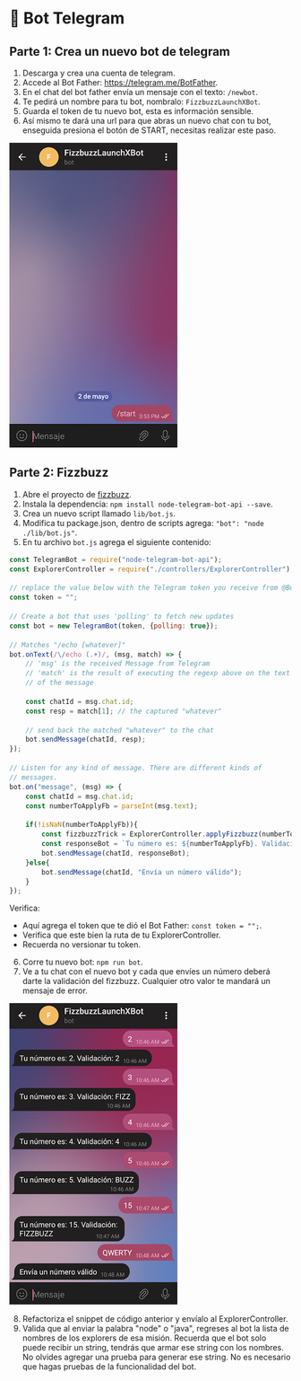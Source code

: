 # 🌟 Bot Telegram

## Parte 1: Crea un nuevo bot de telegram

1. Descarga y crea una cuenta de telegram.
2. Accede al Bot Father: https://telegram.me/BotFather.
3. En el chat del bot father envía un mensaje con el texto: `/newbot`.
4. Te pedirá un nombre para tu bot, nombralo: `FizzbuzzLaunchXBot`.
5. Guarda el token de tu nuevo bot, esta es información sensible.
6. Así mismo te dará una url para que abras un nuevo chat con tu bot, enseguida presiona el botón de START, necesitas realizar este paso.

![bot](https://github.com/DanielaBeltranCruz/Playbook-Node.js/blob/main/weekly_mission_5/images/Bot%20Telegram/Screenshot_20220502-155335.png)

## Parte 2: Fizzbuzz

1. Abre el proyecto de [fizzbuzz](https://github.com/DanielaBeltranCruz/FizzBuzz).
2. Instala la dependencia: `npm install node-telegram-bot-api --save`.
3. Crea un nuevo script llamado `lib/bot.js`.
4. Modifica tu package.json, dentro de scripts agrega: `"bot": "node ./lib/bot.js"`.
5. En tu archivo `bot.js` agrega el siguiente contenido:

```js
const TelegramBot = require("node-telegram-bot-api");
const ExplorerController = require("./controllers/ExplorerController");

// replace the value below with the Telegram token you receive from @BotFather
const token = "";

// Create a bot that uses 'polling' to fetch new updates
const bot = new TelegramBot(token, {polling: true});

// Matches "/echo [whatever]"
bot.onText(/\/echo (.+)/, (msg, match) => {
    // 'msg' is the received Message from Telegram
    // 'match' is the result of executing the regexp above on the text content
    // of the message

    const chatId = msg.chat.id;
    const resp = match[1]; // the captured "whatever"

    // send back the matched "whatever" to the chat
    bot.sendMessage(chatId, resp);
});

// Listen for any kind of message. There are different kinds of
// messages.
bot.on("message", (msg) => {
    const chatId = msg.chat.id;
    const numberToApplyFb = parseInt(msg.text);

    if(!isNaN(numberToApplyFb)){
        const fizzbuzzTrick = ExplorerController.applyFizzbuzz(numberToApplyFb);
        const responseBot = `Tu número es: ${numberToApplyFb}. Validación: ${fizzbuzzTrick}`;
        bot.sendMessage(chatId, responseBot);
    }else{
        bot.sendMessage(chatId, "Envía un número válido");
    }
});
```
Verifica:
+ Aquí agrega el token que te dió el Bot Father: `const token = "";`.
+ Verifica que este bien la ruta de tu ExplorerController.
+ Recuerda no versionar tu token.

6. Corre tu nuevo bot: `npm run bot`.
7. Ve a tu chat con el nuevo bot y cada que envíes un número deberá darte la validación del fizzbuzz. Cualquier otro valor te mandará un mensaje de error.

![bot](https://github.com/DanielaBeltranCruz/Playbook-Node.js/blob/main/weekly_mission_5/images/Bot%20Telegram/Screenshot_20220503-105439.png)

8. Refactoriza el snippet de código anterior y envíalo al ExplorerController.
9. Valida que al enviar la palabra "node" o "java", regreses al bot la lista de nombres de los explorers de esa misión. Recuerda que el bot solo puede recibir un string, tendrás que armar ese string con los nombres. No olvides agregar una prueba para generar ese string. No es necesario que hagas pruebas de la funcionalidad del bot.